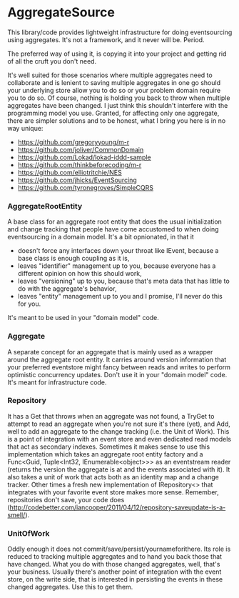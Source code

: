 AggregateSource
===============

This library/code provides lightweight infrastructure for doing eventsourcing using aggregates. It's not a framework, and it never will be. Period.

The preferred way of using it, is copying it into your project and getting rid of all the cruft you don't need.

It's well suited for those scenarios where multiple aggregates need to collaborate and is lenient to saving multiple aggregates in one go should your underlying store allow you to do so or your problem domain require you to do so. Of course, nothing is holding you back to throw when multiple aggregates have been changed. I just think this shouldn't interfere with the programming model you use. Granted, for affecting only one aggregate, there are simpler solutions and to be honest, what I bring you here is in no way unique:

* https://github.com/gregoryyoung/m-r
* https://github.com/joliver/CommonDomain
* https://github.com/Lokad/lokad-iddd-sample
* https://github.com/thinkbeforecoding/m-r
* https://github.com/elliotritchie/NES
* https://github.com/jhicks/EventSourcing
* https://github.com/tyronegroves/SimpleCQRS

### AggregateRootEntity
A base class for an aggregate root entity that does the usual initialization and change tracking that people have come accustomed to when doing eventsourcing in a domain model. It's a bit opnionated, in that it

* doesn't force any interfaces down your throat like IEvent, because a base class is enough coupling as it is,
* leaves "identifier" management up to you, because everyone has a different opinion on how this should work,
* leaves "versioning" up to you, because that's meta data that has little to do with the aggregate's behavior,
* leaves "entity" management up to you and I promise, I'll never do this for you.

It's meant to be used in your "domain model" code.

### Aggregate

A separate concept for an aggregate that is mainly used as a wrapper around the aggregate root entity. It carries around version information that your preferred eventstore might fancy between reads and writes to perform optimistic concurrency updates. Don't use it in your "domain model" code. It's meant for infrastructure code.

### Repository
It has a Get that throws when an aggregate was not found, a TryGet to attempt to read an aggregate when you're not sure it's there (yet), and Add, well to add an aggregate to the change tracking (i.e. the Unit of Work). This is a point of integration with an event store and even dedicated read models that act as secondary indexes. Sometimes it makes sense to use this implementation which takes an aggregate root entity factory and a Func&lt;Guid, Tuple&lt;Int32, IEnumerable&lt;object&gt;&gt;&gt; as an eventstream reader (returns the version the aggregate is at and the events associated with it). It also takes a unit of work that acts both as an identity map and a change tracker. Other times a fresh new implementation of IRepository&lt;&gt; that integrates with your favorite event store makes more sense. Remember, repositories don't save, your code does (http://codebetter.com/iancooper/2011/04/12/repository-saveupdate-is-a-smell/).

### UnitOfWork
Oddly enough it does not commit/save/persist/yournameforithere. Its role is reduced to tracking multiple aggregates and to hand you back those that have changed. What you do with those changed aggregates, well, that's your business. Usually there's another point of integration with the event store, on the write side, that is interested in persisting the events in these changed aggregates. Use this to get them.
